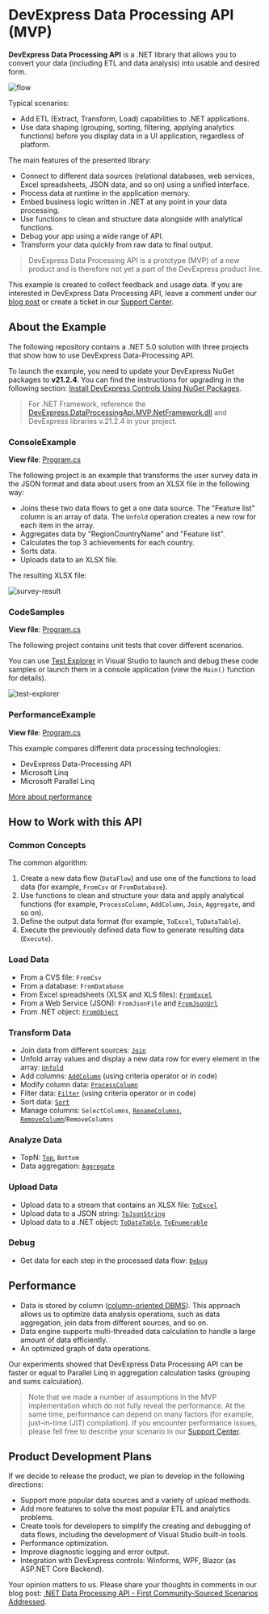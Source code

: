 # DevExpress Data Processing API (MVP)

**DevExpress Data Processing API** is a .NET library that allows you to convert your data (including ETL and data analysis) into usable and desired form.

![flow](./Images/flow.png)

Typical scenarios:

- Add ETL (Extract, Transform, Load) capabilities to .NET applications.
- Use data shaping (grouping, sorting, filtering, applying analytics functions) before you display data in a UI application, regardless of platform.

The main features of the presented library:

- Connect to different data sources (relational databases, web services, Excel spreadsheets, JSON data, and so on) using a unified interface.
- Process data at runtime in the application memory.
- Embed business logic written in .NET at any point in your data processing.
- Use functions to clean and structure data alongside with analytical functions.
- Debug your app using a wide range of API.
- Transform your data quickly from raw data to final output.

> DevExpress Data Processing API is a prototype (MVP) of a new product and is therefore not yet a part of the DevExpress product line.

This example is created to collect feedback and usage data. If you are interested in DevExpress Data Processing API, leave a comment under our [blog post](https://community.devexpress.com/blogs/analytics/archive/2021/12/22/data-processing-api-test-the-early-prototype.aspx) or create a ticket in our [Support Center](https://supportcenter.devexpress.com/ticket/list).

## About the Example

The following repository contains a .NET 5.0 solution with three projects that show how to use DevExpress Data-Processing API.

To launch the example, you need to update your DevExpress NuGet packages to **v21.2.4**. You can find the instructions for upgrading in the following section: [Install DevExpress Controls Using NuGet Packages](https://docs.devexpress.com/GeneralInformation/115912/installation/install-devexpress-controls-using-nuget-packages).

> For .NET Framework, reference the [DevExpress.DataProcessingApi.MVP.NetFramework.dll](dll) and DevExpress libraries v.21.2.4 in your project.


### ConsoleExample

**View file**: [Program.cs](./ConsoleExample/Program.cs)

The following project is an example that transforms the user survey data in the JSON format and data about users from an XLSX file in the following way:
- Joins these two data flows to get a one data source. The "Feature list" column is an array of data. The `Unfold` operation creates a new row for each item in the array.
- Aggregates data by "RegionCountryName" and "Feature list".
- Calculates the top 3 achievements for each country.
- Sorts data.
- Uploads data to an XLSX file.

The resulting XLSX file:

![survey-result](./Images/survey-result.png)

### CodeSamples

**View file**: [Program.cs](./CodeSamples/Program.cs)

The following project contains unit tests that cover different scenarios.

You can use [Test Explorer](https://docs.microsoft.com/en-us/visualstudio/test/run-unit-tests-with-test-explorer) in Visual Studio to launch and debug these code samples or launch them in a console application (view the `Main()` function for details).

![test-explorer](./Images/test-explorer.png)

### PerformanceExample

**View file**: [Program.cs](./PerformanceExample/Program.cs)

This example compares different data processing technologies:

- DevExpress Data-Processing API
- Microsoft Linq
- Microsoft Parallel Linq

[More about performance](#performance)

## How to Work with this API

### Common Concepts

The common algorithm: 

1. Create a new data flow (`DataFlow`) and use one of the functions to load data (for example, `FromCsv` or `FromDatabase`).
1. Use functions to clean and structure your data and apply analytical functions (for example, `ProcessColumn`, `AddColumn`, `Join`, `Aggregate`, and so on).
1. Define the output data format (for example, `ToExcel`, `ToDataTable`).
1. Execute the previously defined data flow to generate resulting data (`Execute`).

### Load Data

- From a CVS file: `FromCsv`
- From a database: `FromDatabase`
- From Excel spreadsheets (XLSX and XLS files): [`FromExcel`](https://github.com/DevExpress/dataprocessingapi-mvp-example/blob/main/CodeSamples/Program.cs#L49-L57)
- From a Web Service (JSON): `FromJsonFile` and [`FromJsonUrl`](https://github.com/DevExpress/dataprocessingapi-mvp-example/blob/main/CodeSamples/Program.cs#L69-L80)
- From .NET object: [`FromObject`](https://github.com/DevExpress/dataprocessingapi-mvp-example/blob/main/CodeSamples/Program.cs#L59-L67)

### Transform Data

- Join data from different sources: [`Join`](https://github.com/DevExpress/dataprocessingapi-mvp-example/blob/main/CodeSamples/Program.cs#L83-L97)
- Unfold array values and display a new data row for every element in the array: [`Unfold`](https://github.com/DevExpress/dataprocessingapi-mvp-example/blob/main/ConsoleExample/Program.cs#L28)
- Add columns: [`AddColumn`](https://github.com/DevExpress/dataprocessingapi-mvp-example/blob/main/CodeSamples/Program.cs#L148-L158) (using criteria operator or in code)
- Modify column data: [`ProcessColumn`](https://github.com/DevExpress/dataprocessingapi-mvp-example/blob/main/CodeSamples/Program.cs#L186-L197)
- Filter data: [`Filter`](https://github.com/DevExpress/dataprocessingapi-mvp-example/blob/main/CodeSamples/Program.cs#L111-L121) (using criteria operator or in code)
- Sort data: [`Sort`](https://github.com/DevExpress/dataprocessingapi-mvp-example/blob/main/CodeSamples/Program.cs#L199-L211)
- Manage columns: `SelectColumns`, [`RenameColumns`](https://github.com/DevExpress/dataprocessingapi-mvp-example/blob/main/CodeSamples/Program.cs#L160-L172), [`RemoveColumn`](https://github.com/DevExpress/dataprocessingapi-mvp-example/blob/main/CodeSamples/Program.cs#L174-L183)/`RemoveColumns`

### Analyze Data

- TopN: [`Top`](https://github.com/DevExpress/dataprocessingapi-mvp-example/blob/main/CodeSamples/Program.cs#L236-L245), `Bottom`
- Data aggregation: [`Aggregate`](https://github.com/DevExpress/dataprocessingapi-mvp-example/blob/main/CodeSamples/Program.cs#L216-L233)

### Upload Data

- Upload data to a stream that contains an XLSX file: [`ToExcel`](https://github.com/DevExpress/dataprocessingapi-mvp-example/blob/main/CodeSamples/Program.cs#L250-L258)
- Upload data to a JSON string: [`ToJsonString`](https://github.com/DevExpress/dataprocessingapi-mvp-example/blob/main/CodeSamples/Program.cs#L260-L267)
- Upload data to a .NET object: [`ToDataTable`](https://github.com/DevExpress/dataprocessingapi-mvp-example/blob/main/CodeSamples/Program.cs#L52), [`ToEnumerable`](https://github.com/DevExpress/dataprocessingapi-mvp-example/blob/main/CodeSamples/Program.cs#L277-L285)

### Debug

- Get data for each step in the processed data flow: [`Debug`](https://github.com/DevExpress/dataprocessingapi-mvp-example/blob/main/CodeSamples/Program.cs#L289-L301)

## Performance

- Data is stored by column ([column-oriented DBMS](https://en.wikipedia.org/wiki/Column-oriented_DBMS)). This approach allows us to optimize data analysis operations, such as data aggregation, join data from different sources, and so on.
- Data engine supports multi-threaded data calculation to handle a large amount of data efficiently.
- An optimized graph of data operations.

Our experiments showed that DevExpress Data Processing API can be faster or equal to Parallel Linq in aggregation calculation tasks (grouping and sums calculation).

> Note that we made a number of assumptions in the MVP implementation which do not fully reveal the performance. At the same time, performance can depend on many factors (for example, just-in-time (JIT) compilation). If you encounter performance issues, please fell free to describe your scenario in our [Support Center](https://supportcenter.devexpress.com/ticket/list).

## Product Development Plans
If we decide to release the product, we plan to develop in the following directions:

- Support more popular data sources and a variety of upload methods.
- Add more features to solve the most popular ETL and analytics problems.
- Create tools for developers to simplify the creating and debugging of data flows, including the development of Visual Studio built-in tools.
- Performance optimization.
- Improve diagnostic logging and error output.
- Integration with DevExpress controls: Winforms, WPF, Blazor (as ASP.NET Core Backend).

Your opinion matters to us. Please share your thoughts in comments in our blog post: [.NET Data Processing API - First Community-Sourced Scenarios Addressed](https://community.devexpress.com/blogs/analytics/archive/2021/12/22/data-processing-api-test-the-early-prototype.aspx).
